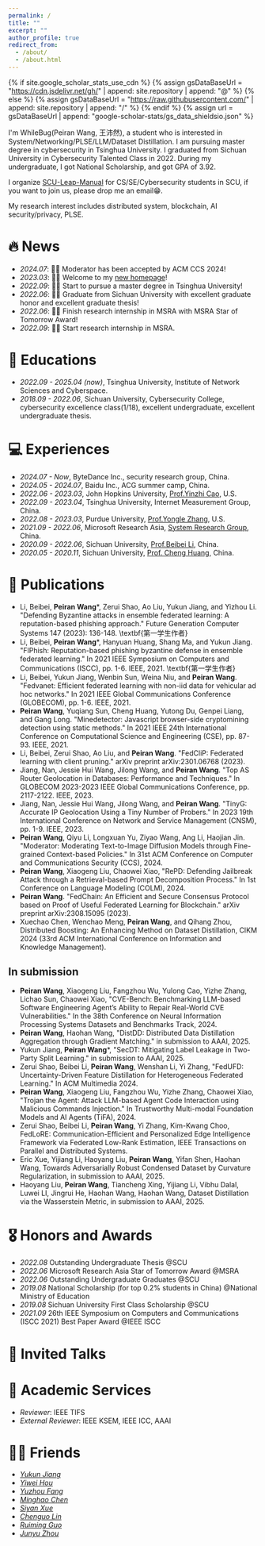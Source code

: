 ```yaml
---
permalink: /
title: ""
excerpt: ""
author_profile: true
redirect_from: 
  - /about/
  - /about.html
---
```


{% if site.google_scholar_stats_use_cdn %}
{% assign gsDataBaseUrl = "https://cdn.jsdelivr.net/gh/" | append: site.repository | append: "@" %}
{% else %}
{% assign gsDataBaseUrl = "https://raw.githubusercontent.com/" | append: site.repository | append: "/" %}
{% endif %}
{% assign url = gsDataBaseUrl | append: "google-scholar-stats/gs_data_shieldsio.json" %}

<span class='anchor' id='about-me'></span>

I'm WhileBug(Peiran Wang, 王沛然), a student who is interested in System/Networking/PLSE/LLM/Dataset Distillation. I am pursuing master degree in cybersecurity in Tsinghua University. I graduated from Sichuan University in Cybersecurity Talented Class in 2022. During my undergraduate, I got National Scholarship, and got GPA of 3.92. 

I organize [SCU-Leap-Manual](https://scu-cs-runner.github.io/SurviveSCUManual/) for CS/SE/Cybersecurity students in SCU, if you want to join us, please drop me an email😁.

My research interest includes distributed system, blockchain, AI security/privacy, PLSE.


# 🔥 News
- *2024.07*: 🎉🎉 Moderator has been accepted by ACM CCS 2024!
- *2023.03*: 🎉🎉 Welcome to my [new homepage](https://whilebug.github.io)!
- *2022.09*: 🎉🎉 Start to pursue a master degree in Tsinghua University!
- *2022.06*: 🎉🎉 Graduate from Sichuan University with excellent graduate honor and excellent graduate thesis!
- *2022.06*: 🎉🎉 Finish research internship in MSRA with MSRA Star of Tomorrow Award!
- *2022.09*: 🎉🎉 Start research internship in MSRA.


# 📖 Educations
- *2022.09 - 2025.04 (now)*, Tsinghua University, Institute of Network Sciences and Cyberspace. 
- *2018.09 - 2022.06*, Sichuan University, Cybersecurity College, cybersecurity excellence class(1/18), excellent undergraduate, excellent undergraduate thesis. 


# 💻 Experiences
- *2024.07 - Now*, ByteDance Inc., security research group, China.
- *2024.05 - 2024.07*, Baidu Inc., ACG summer camp, China.
- *2022.06 - 2023.03*, John Hopkins University, [Prof.Yinzhi Cao](https://yinzhicao.org/), U.S.
- *2022.09 - 2023.04*, Tsinghua University, Internet Measurement Group, China.
- *2022.08 - 2023.03*, Purdue University, [Prof.Yongle Zhang](https://yonglezh-purdue.github.io/), U.S.
- *2021.09 - 2022.06*, Microsoft Research Asia, [System Research Group](https://www.microsoft.com/en-us/research/group/systems-and-networking-research-group-asia/), China.
- *2020.09 - 2022.06*, Sichuan University, [Prof.Beibei Li](https://li-beibei.github.io/), China.
- *2020.05 - 2020.11*, Sichuan University, [Prof. Cheng Huang](https://chenghuang.org/), China.

# 📝 Publications 


- Li, Beibei, **Peiran Wang**\*, Zerui Shao, Ao Liu, Yukun Jiang, and Yizhou Li. "Defending Byzantine attacks in ensemble federated learning: A reputation-based phishing approach." Future Generation Computer Systems 147 (2023): 136-148. \textbf{第一学生作者}
- Li, Beibei, **Peiran Wang**\*, Hanyuan Huang, Shang Ma, and Yukun Jiang. "FlPhish: Reputation-based phishing byzantine defense in ensemble federated learning." In 2021 IEEE Symposium on Computers and Communications (ISCC), pp. 1-6. IEEE, 2021. \textbf{第一学生作者}
- Li, Beibei, Yukun Jiang, Wenbin Sun, Weina Niu, and **Peiran Wang**. "Fedvanet: Efficient federated learning with non-iid data for vehicular ad hoc networks." In 2021 IEEE Global Communications Conference (GLOBECOM), pp. 1-6. IEEE, 2021.
- **Peiran Wang**, Yuqiang Sun, Cheng Huang, Yutong Du, Genpei Liang, and Gang Long. "Minedetector: Javascript browser-side cryptomining detection using static methods." In 2021 IEEE 24th International Conference on Computational Science and Engineering (CSE), pp. 87-93. IEEE, 2021.
- Li, Beibei, Zerui Shao, Ao Liu, and **Peiran Wang**. "FedCliP: Federated learning with client pruning." arXiv preprint arXiv:2301.06768 (2023).
- Jiang, Nan, Jessie Hui Wang, Jilong Wang, and **Peiran Wang**. "Top AS Router Geolocation in Databases: Performance and Techniques." In GLOBECOM 2023-2023 IEEE Global Communications Conference, pp. 2117-2122. IEEE, 2023.
- Jiang, Nan, Jessie Hui Wang, Jilong Wang, and **Peiran Wang**. "TinyG: Accurate IP Geolocation Using a Tiny Number of Probers." In 2023 19th International Conference on Network and Service Management (CNSM), pp. 1-9. IEEE, 2023.
- **Peiran Wang**, Qiyu Li, Longxuan Yu, Ziyao Wang, Ang Li, Haojian Jin. "Moderator: Moderating Text-to-Image Diffusion Models through Fine-grained Context-based Policies." In 31st ACM Conference on Computer and Communications Security (CCS), 2024.
- **Peiran Wang**, Xiaogeng Liu, Chaowei Xiao, "RePD: Defending Jailbreak Attack through a Retrieval-based Prompt Decomposition Process." In 1st Conference on Language Modeling (COLM), 2024.
- **Peiran Wang**. "FedChain: An Efficient and Secure Consensus Protocol based on Proof of Useful Federated Learning for Blockchain." arXiv preprint arXiv:2308.15095 (2023).
- Xuechao Chen, Wenchao Meng, **Peiran Wang**, and Qihang Zhou, Distributed Boosting: An Enhancing Method on Dataset Distillation, CIKM 2024 (33rd ACM International Conference on Information and Knowledge Management).

## In submission

- **Peiran Wang**, Xiaogeng Liu, Fangzhou Wu, Yulong Cao, Yizhe Zhang, Lichao Sun, Chaowei Xiao, "CVE-Bench: Benchmarking LLM-based Software Engineering Agent’s Ability to Repair Real-World CVE Vulnerabilities." In the 38th Conference on Neural Information Processing Systems Datasets and Benchmarks Track, 2024.
- **Peiran Wang**, Haohan Wang, "DistDD: Distributed Data Distillation Aggregation through Gradient Matching." in submission to AAAI, 2025.
- Yukun Jiang, **Peiran Wang**\*, "SecDT: Mitigating Label Leakage in Two-Party Split Learning." in submission to AAAI, 2025.
- Zerui Shao, Beibei Li, **Peiran Wang**, Wenshan Li, Yi Zhang, "FedUFD: Uncertainty-Driven Feature Distillation for Heterogeneous Federated Learning." In ACM Multimedia 2024.
- **Peiran Wang**, Xiaogeng Liu, Fangzhou Wu, Yizhe Zhang, Chaowei Xiao, "Trojan the Agent: Attack LLM-based Agent Code Interaction using Malicious Commands Injection." In Trustworthy Multi-modal Foundation Models and AI Agents (TiFA), 2024.
- Zerui Shao, Beibei Li, **Peiran Wang**, Yi Zhang, Kim-Kwang Choo, FedLoRE: Communication-Efficient and Personalized Edge Intelligence Framework via Federated Low-Rank Estimation, IEEE Transactions on Parallel and Distributed Systems. 
- Eric Xue, Yijiang Li, Haoyang Liu, **Peiran Wang**, Yifan Shen, Haohan Wang, Towards Adversarially Robust Condensed Dataset by Curvature Regularization, in submission to AAAI, 2025.
- Haoyang Liu, **Peiran Wang**, Tiancheng Xing, Yijiang Li, Vibhu Dalal, Luwei LI, Jingrui He, Haohan Wang, Haohan Wang, Dataset Distillation via the Wasserstein Metric, in submission to AAAI, 2025.



# 🎖 Honors and Awards
- *2022.08* Outstanding Undergraduate Thesis @SCU
- *2022.06* Microsoft Research Asia Star of Tomorrow Award @MSRA
- *2022.06* Outstanding Undergraduate Graduates @SCU
- *2019.08* National Scholarship (for top 0.2% students in China) @National Ministry of Education 
- *2019.08* Sichuan University First Class Scholarship  @SCU
- *2021.09* 26th IEEE Symposium on Computers and Communications (ISCC 2021) Best Paper Award @IEEE ISCC

# 💬 Invited Talks

# 📰 Academic Services
- *Reviewer*: IEEE TIFS
- *External Reviewer*: IEEE KSEM, IEEE ICC, AAAI

# 💃🏻 Friends
- [*Yukun Jiang*](https://ashbringer0926.github.io/)
- [*Yiwei Hou*](https://m1llie.tech/)
- [*Yuzhou Fang*](https://about.chares.me/)
- [*Minghao Chen*](https://minhal.me/)
- [*Siyan Xue*](https://xuesyn.github.io/)
- [*Chenguo Lin*](https://chenguolin.github.io/)
- [*Ruiming Guo*](https://guoruiming.com/)
- [*Junyu Zhou*](blog.junyu33.me)
